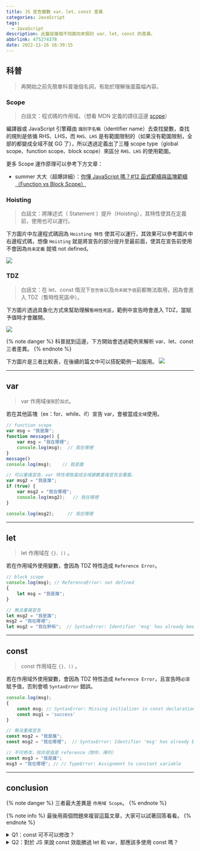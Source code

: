 ```yaml
---
title: JS 宣告變數 var、let、const 差異
categories: JavaScript
tags:
  - JavaScript
description: 此篇從幾個不同面向來探討 var、let、const 的差異。
abbrlink: 475274378
date: 2022-11-16 16:39:15
---
```


## 科普

> 再開始之前先簡單科普幾個名詞，有助於理解後面篇幅內容。

### Scope

> 白話文：程式碼的作用域。（想看 MDN 定義的請往這邊 [scope](https://developer.mozilla.org/en-US/docs/Glossary/Scope)）

編譯器或 JavaScript 引擎藉由 `識別字名稱`（identifier name）去查找變數，查找的規則是依循 RHS、LHS，而 `RHS、LHS` 是有範圍限制的（如果沒有範圍限制，全部的都變成全域不就 GG 了），所以透過定義出了三種 scope type（global scope、function scope、block scope）來區分 `RHS、LHS` 的使用範圍。

更多 Scope 運作原理可以參考下方文章：
- summer 大大（超爆詳細）：[你懂 JavaScript 嗎？#12 函式範疇與區塊範疇（Function vs Block Scope）](https://cythilya.github.io/2018/10/19/function-vs-block-scope/)

### Hoisting
> 白話文：將陳述式（ Statement ）提升（Hoisting），其特性使其在定義前，使用也可以運行。

下方圖片中左邊程式碼因為 `Hoisting 特性` 使其可以運行，其效果可以參考圖片中右邊程式碼，想像 `Hoisting` 就是將宣告的部分提升至最前面，使其在宣告前使用不會因為`尚未定義` 就噴 not defined。

![](https://imgur.com/jAJH5Yd.png)

### TDZ
> 白話文：在 let、const 情況下`宣告後`以及`尚未賦予值`前都無法取用，因為會進入 TDZ（暫時性死區中）。

下方圖片透過具象化方式來幫助理解`暫時性死區`，範例中宣告時會進入 TDZ，當賦予值時才會離開。

![](https://imgur.com/Em9khl0.png)

{% note danger %}
科普就到這邊，下方開始會透過範例來解析 var、let、const 三者差異。
{% endnote %}

下方圖片是三者比較表，在後續的篇文中可以搭配範例一起服用。
![](https://imgur.com/wSB9bbW.png)

---

## var

> var 作用域`僅限`於`函式`。

若在其他區塊（ex：for、while、if）宣告 var，會被當成`全域`使用。

```js
// function scope
var msg = "我是誰";
function message() {
	var msg = "我在哪裡";
	console.log(msg);  // 我在哪裡
}
message()
console.log(msg);    // 我是誰

// 可以重複宣告，var 特性導致當成全域變數重複宣告並覆蓋。
var msg2 = "我是誰";
if (true) {
	var msg2 = "我在哪裡";
	console.log(msg2);   // 我在哪裡
}

console.log(msg2);     // 我在哪裡
```

---
## let

> let 作用域在 `{}、()` 。

若在作用域外使用變數，會因為 TDZ 特性造成 `Reference Error`。

```js
// block scope
console.log(msg); // ReferenceError: not defined
{
    let msg = "我是誰";
}

// 無法重複宣告
let msg2 = "我是誰";
msg2 = "我在哪裡";
let msg2 = "我在幹嘛";  // SyntaxError: Identifier 'msg' has already been declared
```

---
## const

> const 作用域在 `{}、()` 。

若在作用域外使用變數，會因為 TDZ 特性造成 `Reference Error`，且宣告時`必須`賦予值，否則會噴 `SyntaxError` 錯誤。

```js
console.log(msg);
{
    const msg; // SyntaxError: Missing initializer in const declaration
	const msg1 = 'success'
}

// 無法重複宣告
const msg2 = "我是誰";
const msg2 = "我在哪裡";  // SyntaxError: Identifier 'msg' has already been declared

// 不可修改，除非是值是 reference（物件、陣列）
const msg3 = "我是誰";
msg3 = "我在哪裡"; // // TypeError: Assignment to constant variable
```

---
## conclusion

{% note danger %}
三者最大差異是 `作用域 Scope`。
{% endnote %}

{% note info %}
最後用兩個問題來複習這篇文章，大家可以試著回答看看。
{% endnote %}

<details>
  <summary>Q1：const 可不可以修改？</summary>
  <answer>A1：基礎型別不行，但物件型別可以，因為const 僅限制無法修改 value（無法重新賦予值），但可以修改 reference 原物件的值。</answer>
  <answer>補充：使用 <code>freeze()</code>，可以防止物件 reference 的 property 被更動。</answer>
</details>

<details>
  <summary>Q2：對於 JS 來說 const 效能勝過 let 和 var，那應該多使用 const 嗎？</summary>
  <answer>A2：const 特點是防止變數被改變，應該照這個邏輯去規劃程式中哪些是可以修改以及不能修改的，並讓程式碼透過 const 達到這個目的，以及提升可讀性，並非一昧盲目使用 const。</answer>
</details>